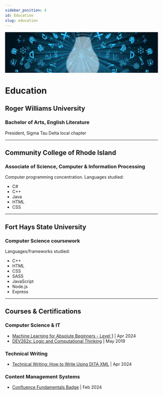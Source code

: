 ```yaml
---
sidebar_position: 4
id: Education
slug: education
---
```


![Light bulb](../static/img/education_banner.jpg)

# Education

## Roger Williams University

### Bachelor of Arts, English Literature

President, Sigma Tau Delta local chapter

---

## Community College of Rhode Island

### Associate of Science, Computer & Information Processing

Computer programming concentration. Languages studied:

- C#
- C++
- Java
- HTML
- CSS

---

## Fort Hays State University

### Computer Science coursework

Languages/frameworks studied:

- C++
- HTML
- CSS
- SASS
- JavaScript
- Node.js
- Express

---

## Courses & Certifications

### Computer Science & IT

- [Machine Learning for Absolute Beginners - Level 1](https://ude.my/UC-cd8670ba-ad9e-4a86-9358-557fe11cee73) | Apr 2024
- [DEV262x: Logic and Computational Thinking](https://courses.edx.org/certificates/b427488d80654dc28c102a0262e20ea5) | May 2019

### Technical Writing

- [Technical Writing: How to Write Using DITA XML](http://ude.my/UC-7a3f52e1-c465-492b-afa9-df56bcd0ac08) | Apr 2024

### Content Management Systems

- [Confluence Fundamentals Badge](https://university.atlassian.com/student/award/j3EcUiufcnU37MD6BpSd4nfK) | Feb 2024
